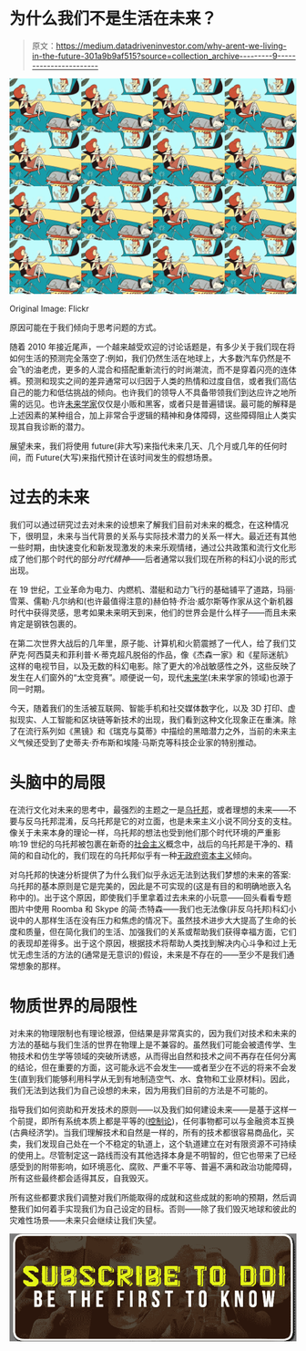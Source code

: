 # 为什么我们不是生活在未来？

> 原文：<https://medium.datadriveninvestor.com/why-arent-we-living-in-the-future-301a9b9af515?source=collection_archive---------9----------------------->

![](img/306b7a889a136e342e80cc0c667f1b32.png)

Original Image: Flickr

原因可能在于我们倾向于思考问题的方式。

随着 2010 年接近尾声，一个越来越受欢迎的讨论话题是，有多少关于我们现在将如何生活的预测完全落空了:例如，我们仍然生活在地球上，大多数汽车仍然是不会飞的油老虎，更多的人混合和搭配重新流行的时尚潮流，而不是穿着闪亮的连体裤。预测和现实之间的差异通常可以归因于人类的热情和过度自信，或者我们高估自己的能力和低估挑战的倾向。也许我们的领导人不具备带领我们到达应许之地所需的远见。也许[未来学家](http://bostonreview.net/science-nature-podcast/cathy-oneil-know-thy-futurist)仅仅是小贩和黑客，或者只是普遍错误。最可能的解释是上述因素的某种组合，加上非常合乎逻辑的精神和身体障碍，这些障碍阻止人类实现其自我诊断的潜力。

展望未来，我们将使用 future(非大写)来指代未来几天、几个月或几年的任何时间，而 Future(大写)来指代预计在该时间发生的假想场景。

# **过去的未来**

我们可以通过研究过去对未来的设想来了解我们目前对未来的概念，在这种情况下，很明显，未来与当代背景的关系与实际技术潜力的关系一样大。最近还有其他一些时期，由快速变化和新发现激发的未来乐观情绪，通过公共政策和流行文化形成了他们那个时代的部分*时代精神*——后者通常以我们现在所称的科幻小说的形式出现。

在 19 世纪，工业革命为电力、内燃机、潜艇和动力飞行的基础铺平了道路，玛丽·雪莱、儒勒·凡尔纳和(也许最值得注意的)赫伯特·乔治·威尔斯等作家从这个新机器时代中获得灵感，思考如果未来明天到来，他们的世界会是什么样子——而且未来肯定是钢铁包裹的。

在第二次世界大战后的几年里，原子能、计算机和火箭震撼了一代人，给了我们艾萨克·阿西莫夫和菲利普·K·蒂克超凡脱俗的作品，像《杰森一家》和《星际迷航》这样的电视节目，以及无数的科幻电影。除了更大的冷战敏感性之外，这些反映了发生在人们窗外的“太空竞赛”。顺便说一句，现代[未来学](https://www.britannica.com/topic/futurology)(未来学家的领域)也源于同一时期。

今天，随着我们的生活被互联网、智能手机和社交媒体数字化，以及 3D 打印、虚拟现实、人工智能和区块链等新技术的出现，我们看到这种文化现象正在重演。除了在流行系列如《黑镜》和《瑞克与莫蒂》中描绘的黑暗潜力之外，当前的未来主义气候还受到了史蒂夫·乔布斯和埃隆·马斯克等科技企业家的特别推动。

# **头脑中的局限**

在流行文化对未来的思考中，最强烈的主题之一是[乌托邦](https://www.merriam-webster.com/dictionary/utopia)，或者理想的未来——不要与反乌托邦混淆，反乌托邦是它的对立面，也是未来主义小说不同分支的支柱。像关于未来本身的理论一样，乌托邦的想法也受到他们那个时代环境的严重影响:19 世纪的乌托邦被包裹在新奇的[社会主义](http://www.bbc.co.uk/blogs/waleshistory/2011/01/robert_owen_socialist_visionary.html)概念中，战后的乌托邦是干净的、精简的和自动化的，我们现在的乌托邦似乎有一种[无政府资本主义](http://knowyourmeme.com/memes/cultures/anarcho-capitalism)倾向。

对乌托邦的快速分析提供了为什么我们似乎永远无法到达我们梦想的未来的答案:乌托邦的基本原则是它是完美的，因此是不可实现的(这是有目的和明确地嵌入名称中的)。出于这个原因，即使我们手里拿着过去未来的小玩意——回头看看专题图片中使用 Roomba 和 Skype 的简·杰特森——我们也无法像(非反乌托邦)科幻小说中的人那样生活在没有压力和焦虑的情况下。虽然技术进步大大提高了生命的长度和质量，但在简化我们的生活、加强我们的关系或帮助我们获得幸福方面，它们的表现却差得多。出于这个原因，根据技术将帮助人类找到解决内心斗争和过上无忧无虑生活的方法的(通常是无意识的)假设，未来是不存在的——至少不是我们通常想象的那样。

# **物质世界的局限性**

对未来的物理限制也有理论根源，但结果是非常真实的，因为我们对技术和未来的方法的基础与我们生活的世界在物理上是不兼容的。虽然我们可能会被遗传学、生物技术和仿生学等领域的突破所诱惑，从而得出自然和技术之间不再存在任何分离的结论，但在重要的方面，这可能永远不会发生——或者至少在不远的将来不会发生(直到我们能够利用科学从无到有地制造空气、水、食物和工业原材料)。因此，我们无法到达我们为自己设想的未来，因为用我们目前的方法是不可能的。

指导我们如何资助和开发技术的原则——以及我们如何建设未来——是基于这样一个前提，即所有系统本质上都是平等的([控制论](http://www.pangaro.com/definition-cybernetics.html))，任何事物都可以与金融资本互换(古典经济学)。当我们理解技术和自然是一样的，所有的技术都很容易商品化，买卖，我们发现自己处在一个不稳定的轨道上，这个轨道建立在对有限资源不可持续的使用上。尽管制定这一路线而没有其他选择本身是不明智的，但它也带来了已经感受到的附带影响，如环境恶化、腐败、严重不平等、普遍不满和政治功能障碍，所有这些最终都会适得其反，自我毁灭。

所有这些都要求我们调整对我们所能取得的成就和这些成就的影响的预期，然后调整我们如何着手实现我们为自己设定的目标。否则——除了我们毁灭地球和彼此的灾难性场景——未来只会继续让我们失望。

[![](img/b6f926ec4f9727dcfb41809c9f59a85e.png)](http://eepurl.com/dw5NFP)